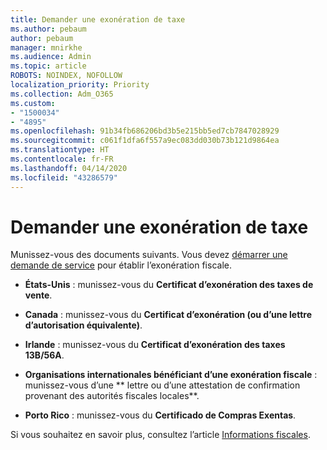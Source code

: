 ```yaml
---
title: Demander une exonération de taxe
ms.author: pebaum
author: pebaum
manager: mnirkhe
ms.audience: Admin
ms.topic: article
ROBOTS: NOINDEX, NOFOLLOW
localization_priority: Priority
ms.collection: Adm_O365
ms.custom:
- "1500034"
- "4895"
ms.openlocfilehash: 91b34fb686206bd3b5e215bb5ed7cb7847028929
ms.sourcegitcommit: c061f1dfa6f557a9ec083dd030b73b121d9864ea
ms.translationtype: HT
ms.contentlocale: fr-FR
ms.lasthandoff: 04/14/2020
ms.locfileid: "43286579"
---
```

# <a name="apply-for-tax-exempt-status"></a>Demander une exonération de taxe

Munissez-vous des documents suivants. Vous devez [démarrer une demande de service](https://docs.microsoft.com/office365/admin/contact-support-for-business-products) pour établir l’exonération fiscale.

- **États-Unis** : munissez-vous du **Certificat d’exonération des taxes de vente**.

- **Canada** : munissez-vous du **Certificat d’exonération (ou d’une lettre d’autorisation équivalente)**.

- **Irlande** : munissez-vous du **Certificat d’exonération des taxes 13B/56A**.

- **Organisations internationales bénéficiant d’une exonération fiscale** : munissez-vous d’une ** lettre ou d’une attestation de confirmation provenant des autorités fiscales locales**.

- **Porto Rico** : munissez-vous du **Certificado de Compras Exentas**.

Si vous souhaitez en savoir plus, consultez l’article [Informations fiscales](https://docs.microsoft.com/microsoft-365/commerce/billing-and-payments/tax-information?view=o365-worldwide).
